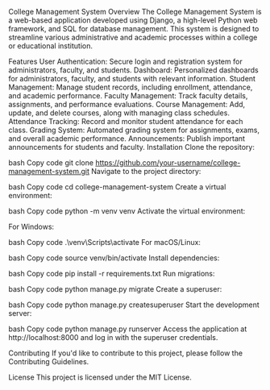 College Management System
Overview
The College Management System is a web-based application developed using Django, a high-level Python web framework, and SQL for database management. This system is designed to streamline various administrative and academic processes within a college or educational institution.

Features
User Authentication: Secure login and registration system for administrators, faculty, and students.
Dashboard: Personalized dashboards for administrators, faculty, and students with relevant information.
Student Management: Manage student records, including enrollment, attendance, and academic performance.
Faculty Management: Track faculty details, assignments, and performance evaluations.
Course Management: Add, update, and delete courses, along with managing class schedules.
Attendance Tracking: Record and monitor student attendance for each class.
Grading System: Automated grading system for assignments, exams, and overall academic performance.
Announcements: Publish important announcements for students and faculty.
Installation
Clone the repository:

bash
Copy code
git clone https://github.com/your-username/college-management-system.git
Navigate to the project directory:

bash
Copy code
cd college-management-system
Create a virtual environment:

bash
Copy code
python -m venv venv
Activate the virtual environment:

For Windows:

bash
Copy code
.\venv\Scripts\activate
For macOS/Linux:

bash
Copy code
source venv/bin/activate
Install dependencies:

bash
Copy code
pip install -r requirements.txt
Run migrations:

bash
Copy code
python manage.py migrate
Create a superuser:

bash
Copy code
python manage.py createsuperuser
Start the development server:

bash
Copy code
python manage.py runserver
Access the application at http://localhost:8000 and log in with the superuser credentials.

Contributing
If you'd like to contribute to this project, please follow the Contributing Guidelines.

License
This project is licensed under the MIT License.
